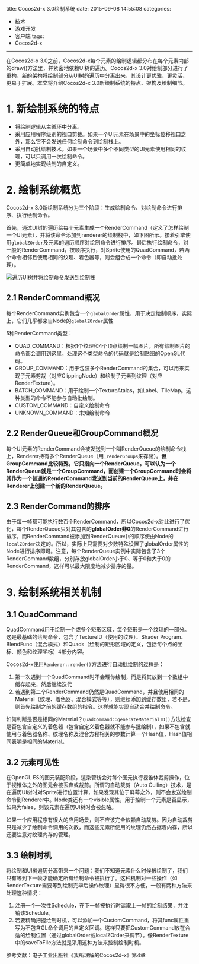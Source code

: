 title: Cocos2d-x 3.0绘制系统
date: 2015-09-08 14:55:08
categories:
- 技术
- 游戏开发
- 客户端
tags:
- Cocos2d-x
---
在Cocos2d-x 3.0之前，Cocos2d-x每个元素的绘制逻辑都分布在每个元素内部的draw()方法里，并紧密地依赖UI树的遍历。Cocos2d-x 3.0对绘制部分进行了重构，新的架构将绘制部分从UI树的遍历中分离出来，其设计更优雅、更灵活、更易于扩展。本文将介绍Cocos2d-x 3.0新绘制系统的特点、架构及绘制细节。

<!-- more -->

# 1. 新绘制系统的特点

* 将绘制逻辑从主循环中分离。
* 采用应用程序级别的视口剪裁。如果一个UI元素在场景中的坐标位移视口之外，那么它不会发送任何绘制命令到绘制栈上。
* 采用自动批绘制技术。如果一个场景中多个不同类型的UI元素使用相同的纹理，可以只调用一次绘制命令。
* 更简单地实现绘制的自定义。

# 2. 绘制系统概览

Cocos2d-x 3.0新绘制系统分为三个阶段：生成绘制命令、对绘制命令进行排序、执行绘制命令。

首先，通过UI树的遍历给每个元素生成一个RenderCommand（定义了怎样绘制一个UI元素），并将该命令添加到renderer的绘制栈中，如下图所示。接着引擎使用`globalZOrder`及元素的遍历顺序对绘制命令进行排序。最后执行绘制命令，对一般的RenderCommand，按顺序执行，对Sprite使用的QuadCommand，若两个命令相邻且使用相同的纹理、着色器等，则会组合成一个命令（即自动批处理）。

![遍历UI树并将绘制命令发送到绘制栈](http://raytaylorlin-blog.oss-cn-shenzhen.aliyuncs.com/image/game/遍历UI树并将绘制命令发送到绘制栈.png)

## 2.1 RenderCommand概况

每个RenderCommand实例包含一个`globalOrder`属性，用于决定绘制顺序，实际上，它们几乎都来自Node的`globalZOrder`属性

5种RenderCommand类型：

* QUAD_COMMAND：根据1个纹理和4个顶点绘制一幅图片，所有绘制图片的命令都会调用到这里，处理这个类型命令的代码就是绘制贴图的OpenGL代码。
* GROUP_COMMAND：用于包装多个RenderCommand的集合，可以用来实现子元素剪裁（对应ClippingNode）和绘制子元素到纹理（对应RenderTexture）。
* BATCH_COMMAND：用于绘制一个TextureAtalas，如Label、TileMap。这种类型的命令不能参与自动批绘制。
* CUSTOM_COMMAND：自定义绘制命令
* UNKNOWN_COMMAND：未知绘制命令

## 2.2 RenderQueue和GroupCommand概况

每个UI元素的RenderCommand会被发送到一个叫RenderQueue的绘制命令栈上，Renderer持有多个RenderQueue（用`_renderGroups`来存储）。**但GroupCommand比较特殊，它只指向一个RenderQueue。可以认为一个RenderQueue就是一个GroupCommand，而创建一个GroupCommand时会将其作为一个普通的RenderCommand发送到当前的RenderQueue上，并在Renderer上创建一个新的RenderQueue。**

## 2.3 RenderCommand的排序

由于每一帧都可能执行数百个RenderCommand，所以Cocos2d-x对此进行了优化，每个RenderQueue只对其包含的**globalOrder非0**的RenderCommand进行排序，而RenderCommand被添加到RenderQueue中的顺序使由Node的`localZOrder`决定的。所以，实际上只需要对少数特殊设置了globalOrder属性的Node进行排序即可。注意，每个RenderQueue实例中实际包含了3个RenderCommand数组，分别存放globalOrder小于0、等于0和大于0的RenderCommand，这样可以最大限度地减少排序的量。

# 3. 绘制系统相关机制

## 3.1 QuadCommand

QuadCommand用于绘制一个或多个矩形区域，每个矩形是一个纹理的一部分。这是最基础的绘制命令，包含了TextureID（使用的纹理）、Shader Program、BlendFunc（混合模式）和Quads（绘制的矩形区域的定义，包括每个点的坐标、颜色和纹理坐标）4部分内容。

Cocos2d-x使用`Renderer::render()`方法进行自动批绘制的过程是：

1. 第一次遇到一个QuadCommand时不会理你绘制，而是将其放到一个数组中缓存起来，然后继续迭代
2. 若遇到第二个RenderCommand仍然是QuadCommand，并且使用相同的Material（纹理、着色器、混合模式等等），则继续添加到缓存数组，若不是，则首先绘制之前的缓存数组的指令。这样就能实现自动合并绘制命令。

如何判断是否是相同的Material？`QuadCommand::generateMaterialID()`方法检查是否包含自定义的着色器（包含自定义着色器就不能参与批绘制），如果不包含就使用与着色器名称、纹理名称及混合方程相关的参数计算一个Hash值，Hash值相同表明是相同的Material。

## 3.2 元素可见性

在OpenGL ES的图元装配阶段，渲染管线会对每个图元执行视锥体裁剪操作，位于视锥体之外的图元会被丢弃或裁剪。所谓的自动裁剪（Auto Culling）技术，是在遍历UI树时对Sprite进行位置计算，如果发现其位于屏幕之外，则不会发送绘制命令到Renderer中。Node类还有一个visible属性，用于控制一个元素是否显示，如果为false，则该元素在遍历UI树时会被忽略。

如果一个应用程序有很大的应用场景，则不应该完全依赖自动裁剪。因为自动裁剪只是减少了绘制命令调用的次数，而这些元素所使用的纹理仍然占据着内存，所以还要注意对纹理内存的管理。

## 3.3 绘制时机

将绘制和UI树遍历分离带来一个问题：我们不知道元素什么时候被绘制了，我们只有等到下一帧才能确定所有绘制命令被执行了。这种机制对一些操作（如RenderTexture需要等到绘制完毕后操作纹理）显得很不方便，一般有两种方法来处理这种情况：

1. 注册一个一次性Schedule，在下一帧被执行时读取上一帧的绘制结果，并注销该Schedule。
2. 若要精确把握绘制时机，可以添加一个CustomCommand，将其func属性重写为不包含GL命令调用的自定义回调。这样只要把CustomCommand放在合适的绘制位置（通过globalOrder或localZOrder来调节）。像RenderTexture中的saveToFile方法就是采用这种方法来控制绘制时机。

参考文献：电子工业出版社《我所理解的Cocos2d-x》第4章